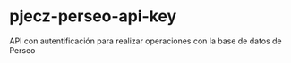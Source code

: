 # pjecz-perseo-api-key
API con autentificación para realizar operaciones con la base de datos de Perseo
